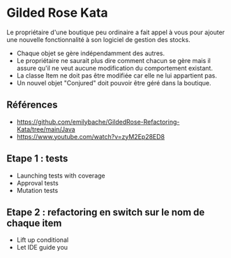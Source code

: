 # Gilded Rose Kata

Le propriétaire d'une boutique peu ordinaire a fait appel à vous pour ajouter une nouvelle fonctionnalité à son logiciel de gestion des stocks.

* Chaque objet se gère indépendamment des autres.
* Le propriétaire ne saurait plus dire comment chacun se gère mais il assure qu'il ne veut aucune modification du comportement existant.
* La classe Item ne doit pas être modifiée car elle ne lui appartient pas.
* Un nouvel objet "Conjured" doit pouvoir être géré dans la boutique.

## Références
* https://github.com/emilybache/GildedRose-Refactoring-Kata/tree/main/Java
* https://www.youtube.com/watch?v=zyM2Ep28ED8

## Etape 1 : tests
* Launching tests with coverage
* Approval tests
* Mutation tests

## Etape 2 : refactoring en switch sur le nom de chaque item
* Lift up conditional
* Let IDE guide you
